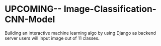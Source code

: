 # UPCOMING-- Image-Classification-CNN-Model
Building an interactive machine learning algo by using Django as backend server users will input image out of 11 classes. 
